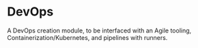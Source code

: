 # DevOps
A DevOps creation module, to be interfaced with an Agile tooling, Containerization/Kubernetes, and pipelines with runners.
